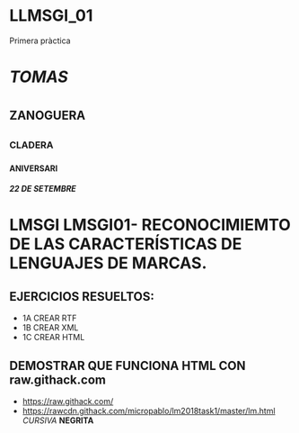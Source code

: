 # LLMSGI_01
Primera pràctica
# *TOMAS* <h1>
## ZANOGUERA <h2>
### CLADERA <h3>
#### ANIVERSARI <h4>
##### 22 DE SETEMBRE <h5>
# LMSGI LMSGI01- RECONOCIMIEMTO DE LAS CARACTERÍSTICAS DE LENGUAJES DE MARCAS.
## EJERCICIOS RESUELTOS: 
* 1A CREAR RTF
* 1B CREAR XML
* 1C CREAR HTML
## DEMOSTRAR QUE FUNCIONA HTML CON raw.githack.com 
* https://raw.githack.com/
* https://rawcdn.githack.com/micropablo/lm2018task1/master/lm.html
*CURSIVA*
**NEGRITA**

